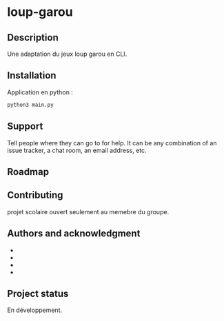 # loup-garou



## Description
Une adaptation du jeux loup garou en CLI.

## Installation
Application en python :

```python
python3 main.py
```

## Support
Tell people where they can go to for help. It can be any combination of an issue tracker, a chat room, an email address, etc.

## Roadmap


## Contributing
projet scolaire ouvert seulement au memebre du groupe.

## Authors and acknowledgment
-
-
-
-

## Project status
 En développement.
